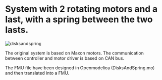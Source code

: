 # System with 2 rotating motors and a last, with a spring between the two lasts.

![disksandspring](https://user-images.githubusercontent.com/8348158/139571607-43feafaa-8b02-45c6-b6af-fec4521603ff.jpg)

The original system is based on Maxon motors.
The communication between controller and motor driver is based on CAN bus.

The FMU file have been designed in Openmodelica (DisksAndSpring.mo) and then translated into a FMU.
